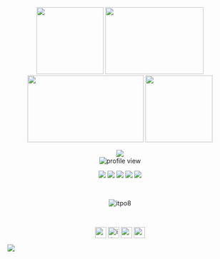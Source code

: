 
<p align="center"> <img src="https://uupload.ir/files/mjyu_github.gif" height="150px" width="150px"> <img src="https://uupload.ir/files/ropv_vqibf1zftl66q7xbmwbx.gif" height="150px" width="220"><img src="https://uupload.ir/files/sz9_exaltedaccomplishedhornedtoad-size_restricted.gif" height="150px" width="260px"> <img src="https://uupload.ir/files/tp6n_spec-raspberrypi-gif-256-transp.gif" height="150px" width="150px"></p>

<div align="center"> <img src="https://uupload.ir/files/1b1r_text.gif"><br/>
  
<img alt="profile view" src="https://komarev.com/ghpvc/?username=itpo8&style=flat&color=red"> 
  
<img src="https://img.shields.io/badge/language-Python-purple"> <img src="https://img.shields.io/badge/language-php-purple"> <img src="https://img.shields.io/badge/language-Csharp-purple"> <img src="https://img.shields.io/badge/language-perl-purple"> <img src="https://img.shields.io/badge/os-Parrot-red"> </div> <br/>

<p align="center"> <img src="https://github-readme-stats.vercel.app/api?username=itpo8&count_private=true&title_color-red&show_icons=true&theme=midnight-Gradient" alt="itpo8" /> </p><br/>

<p align="center"> 
  <a href="https://twitter.com/nofugar" target="blank"><img align="center" src=https://uupload.ir/files/t857_twitter.png alt="nofuzgar" height="25" width="25" /></a>
  <a href="https://www.instagram.com/itpo8/" target="blank"><img align="center" src=https://uupload.ir/files/6e9b_instagram.png alt="itpo8" height="25" width="25" /></a>
  <a href="https://t.me/ro0tserver" target="blank"><img align="center" src=https://uupload.ir/files/6wa_telegram.png alt="ro0tserver" height="25" width="25" /></a>
  <a href="https://b2n.ir/po0ri4" target="blank"><img align="center" src=https://uupload.ir/files/eh17_youtube.png alt="po0ri4" height="25" width="25" /></a>
</p>
<a href="https://github.com/anuraghazra/github-readme-stats">
  <img align="center" src="https://github-readme-stats.vercel.app/api/pin/?username=anuraghazra&repo=github-readme-stats" />
</a>
